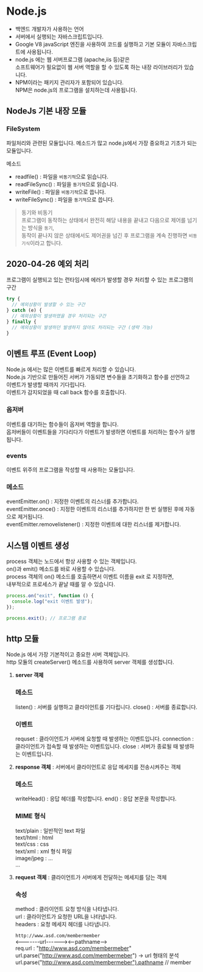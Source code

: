 # Node.js

- 백엔드 개발자가 사용하는 언어
- 서버에서 실행되는 자바스크립트입니다.
- Google V8 javaScript 엔진을 사용하여 코드를 실행하고 기본 모듈이 자바스크립트에 사용됩니다.
- node.js 에는 웹 서버프로그램 (apache,iis 등)같은  
  소프트웨어가 필요없이 웹 서버 역할을 할 수 있도록 하는 내장 라이브러리가 있습니다.
- NPM이라는 패키지 관리자가 포함되어 있습니다.  
  NPM은 node.js의 프로그램을 설치하는데 사용됩니다.

## NodeJs 기본 내장 모듈

### FileSystem

파일처리와 관련된 모듈입니다. 메소드가 많고 node.js에서 가장 중요하고 기초가 되는 모듈입니다.

메소드

- readfile() : 파일을 `비동기적`으로 읽습니다.
- readFileSync() : 파일을 `동기적`으로 읽습니다.
- writeFile() : 파일을 `비동기적`으로 씁니다.
- writeFileSync() : 파일을 `동기적`으로 씁니다.

> 동기와 비동기  
> 프로그램이 동작하는 상태에서 완전히 해당 내용을 끝내고 다음으로 제어를 넘기는 방식을 `동기`,  
> 동작이 끝나지 않은 상태에서도 제어권을 넘긴 후 프로그램을 계속 진행하면 `비동기식`이라고 합니다.

## 2020-04-26 예외 처리

프로그램이 실행되고 있는 런타임시에 에러가 발생할 경우 처리할 수 있는 프로그램의 구간

```javascript
try {
  // 예외상황이 발생할 수 있는 구간
} catch (e) {
  // 예외상황이 발생하였을 경우 처리되는 구간
} finally {
  // 예외상황이 발생하던 발생하지 않아도 처리되는 구간 (생략 가능)
}
```

## 이벤트 루프 (Event Loop)

Node.js 에서는 많은 이벤트를 빠르게 처리할 수 있습니다.  
Node.js 기반으로 만들어진 서버가 가동되면 변수들을 초기화하고 함수를 선언하고  
이벤트가 발생할 때까지 기다립니다.  
이벤트가 감지되었을 때 call back 함수를 호출합니다.

### 옵저버

이벤트를 대기하는 함수들이 옵저버 역할을 합니다.  
옵저버들이 이벤트들을 기다리다가 이벤트가 발생하면 이벤트를 처리하는 함수가 실행됩니다.

### events

이벤트 위주의 프로그램을 작성할 때 사용하는 모듈입니다.

### 메소드

eventEmitter.on() : 지정한 이벤트의 리스너를 추가합니다.  
eventEmitter.once() : 지정한 이벤트의 리스너를 추가하지만 한 번 실행된 후에 자동으로 제거됩니다.  
eventEmitter.removelistener() : 지정한 이벤트에 대한 리스너를 제거합니다.

## 시스템 이벤트 생성

process 객체는 노드에서 항상 사용할 수 있는 객체입니다.  
on()과 emit() 메소드를 바로 사용할 수 있습니다.  
process 객체의 on() 메소드를 호출하면서 이벤트 이름을 exit 로 지정하면,  
내부적으로 프로세스가 끝날 때를 알 수 있습니다.

```javascript
process.on("exit", function () {
  console.log("exit 이벤트 발생");
});

process.exit(); // 프로그램 종료
```

## http 모듈

Node.js 에서 가장 기본적이고 중요한 서버 객체입니다.  
http 모듈의 createServer() 메소드를 사용하여 server 객체를 생성합니다.

1.  **server 객체**

    ### 메소드

    listen() : 서버를 실행하고 클라이언트를 기다립니다.
    close() : 서버를 종료합니다.

    ### 이벤트

    requset : 클라이언트가 서버에 요청할 때 발생하는 이벤트입니다.
    connection : 클라이언트가 접속할 때 발생하는 이벤트입니다.
    close : 서버가 종료될 때 발생하는 이벤트입니다.

2.  **response 객체** : 서버에서 클라이언트로 응답 메세지를 전송시켜주는 객체

    ### 메소드

    writeHead() : 응답 헤더를 작성합니다.
    end() : 응답 본문을 작성합니다.

    ### MIME 형식

    text/plain : 일반적인 text 파일  
    text/html : html  
    text/css : css  
    text/xml : xml 형식 파일  
    image/jpeg : ...  
    ...

3.  **request 객체** : 클라이언트가 서버에게 전달하는 메세지를 담는 객체

    ### 속성

    method : 클라이언트 요청 방식을 나타냅니다.  
    url : 클라이언트가 요청한 URL을 나타냅니다.  
    headers : 요청 메세지 헤더를 나타냅니다.

    `http://www.asd.com/membermember`  
    <-------url------><--pathname-->  
    req.url : "http://www.asd.com/membermeber"  
    url.parse("http://www.asd.com/membermeber") -> url 형태의 분석  
    url.parse("http://www.asd.com/membermeber").pathname // member  
